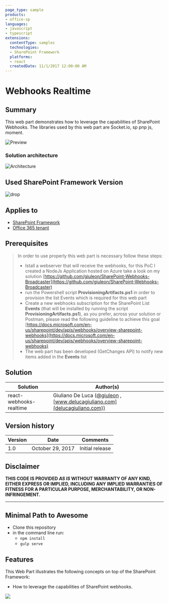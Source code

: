 ```yaml
---
page_type: sample
products:
- office-sp
languages:
- javascript
- typescript
extensions:
  contentType: samples
  technologies:
  - SharePoint Framework
  platforms:
  - react
  createdDate: 11/1/2017 12:00:00 AM
---
```

# Webhooks Realtime

## Summary
This web part demonstrates how to leverage the capabilities of SharePoint Webhooks.
The libraries used by this web part are Socket.io, sp pnp js, moment.

![Preview](./assets/spfx-react-webhooks-realtime.gif)

### Solution architecture
![Architecture](./assets/Architecture.png)

## Used SharePoint Framework Version 
![drop](https://img.shields.io/badge/SPFx-GA-green.svg)

## Applies to

* [SharePoint Framework](https://docs.microsoft.com/sharepoint/dev/spfx/sharepoint-framework-overview)
* [Office 365 tenant](https://docs.microsoft.com/sharepoint/dev/spfx/set-up-your-development-environment)

## Prerequisites
 
> In order to use properly this web part is necessary follow these steps:
> * Istall a webserver that will receive the webhooks, for this PoC I created a NodeJs Application hosted on Azure take a look on my solution [https://github.com/giuleon/SharePoint-Webhooks-Broadcaster](https://github.com/giuleon/SharePoint-Webhooks-Broadcaster)
> * run the Powershell script **ProvisioningArtifacts.ps1** in order to provision the list Events which is required for this web part
> * Create a new webhooks subscription for the SharePoint List **Events** (that will be installed by running the script **ProvisioningArtifacts.ps1**), as you prefer, across your solution or Postman, please read the following guideline to achieve this goal [https://docs.microsoft.com/en-us/sharepoint/dev/apis/webhooks/overview-sharepoint-webhooks](https://docs.microsoft.com/en-us/sharepoint/dev/apis/webhooks/overview-sharepoint-webhooks)
> * The web part has been developed (GetChanges API) to notify new items added in the **Events** list

## Solution

Solution|Author(s)
--------|---------
react-webhooks-realtime|Giuliano De Luca ([@giuleon](https://twitter.com/giuleon) , [www.delucagiuliano.com](delucagiuliano.com))


## Version history

Version|Date|Comments
-------|----|--------
1.0|October 29, 2017|Initial release

## Disclaimer
**THIS CODE IS PROVIDED *AS IS* WITHOUT WARRANTY OF ANY KIND, EITHER EXPRESS OR IMPLIED, INCLUDING ANY IMPLIED WARRANTIES OF FITNESS FOR A PARTICULAR PURPOSE, MERCHANTABILITY, OR NON-INFRINGEMENT.**

---

## Minimal Path to Awesome

- Clone this repository
- in the command line run:
  - `npm install`
  - `gulp serve`

## Features
This Web Part illustrates the following concepts on top of the SharePoint Framework:

- How to leverage the capabilities of SharePoint webhooks.

<img src="https://telemetry.sharepointpnp.com/sp-dev-fx-webparts/samples/react-webhooks-realtime" />
